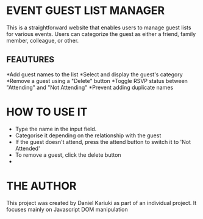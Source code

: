 #  EVENT GUEST LIST MANAGER
This is a straightforward website that enables users to manage guest lists for various events. Users can categorize the guest as either a friend, family member, colleague, or other.

## FEAUTURES
*Add guest names to the list
*Select and display the guest's category
*Remove a guest using a "Delete" button
*Toggle RSVP status between "Attending" and "Not Attending"
*Prevent adding duplicate names

# HOW TO USE IT
* Type the name in the input field.
* Categorise it depending on the relationship with the guest
* If the guest doesn't attend, press the attend button to switch it to 'Not Attended'
* To remove a guest, click the delete button
* 
# THE AUTHOR
This project was created by Daniel Kariuki as part of an individual project. It  focuses  mainly on Javascript DOM manipulation

